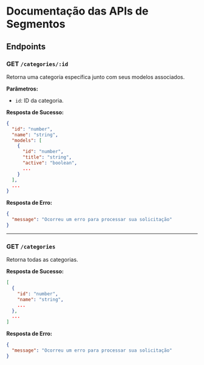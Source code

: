 # Documentação das APIs de Segmentos

## Endpoints

### GET `/categories/:id`

Retorna uma categoria específica junto com seus modelos associados.

**Parâmetros:**
- `id`: ID da categoria.

**Resposta de Sucesso:**
```json
{
  "id": "number",
  "name": "string",
  "models": [
    {
      "id": "number",
      "title": "string",
      "active": "boolean",
      ...
    }
  ],
  ...
}
```

**Resposta de Erro:**
```json
{
  "message": "Ocorreu um erro para processar sua solicitação"
}
```

---

### GET `/categories`

Retorna todas as categorias.

**Resposta de Sucesso:**
```json
[
  {
    "id": "number",
    "name": "string",
    ...
  },
  ...
]
```

**Resposta de Erro:**
```json
{
  "message": "Ocorreu um erro para processar sua solicitação"
}
```